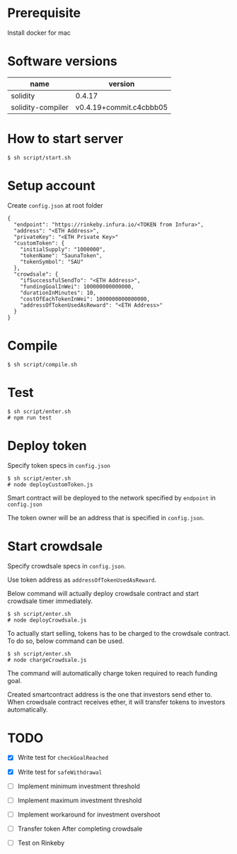 # Prerequisite

Install docker for mac

# Software versions

 name         | version       |
|--------------|---------------|
| solidity     | 0.4.17        |
| solidity-compiler       | v0.4.19+commit.c4cbbb05 |


# How to start server

```
$ sh script/start.sh
```

# Setup account

Create `config.json` at root folder

```
{
  "endpoint": "https://rinkeby.infura.io/<TOKEN from Infura>",
  "address": "<ETH Address>",
  "privateKey": "<ETH Private Key>"
  "customToken": {
    "initialSupply": "1000000",
    "tokenName": "SaunaToken",
    "tokenSymbol": "SAU"
  },
  "crowdsale": {
    "ifSuccessfulSendTo": "<ETH Address>",
    "fundingGoalInWei": 100000000000000,
    "durationInMinutes": 10,
    "costOfEachTokenInWei": 1000000000000000,
    "addressOfTokenUsedAsReward": "<ETH Address>"
  }
}
```

# Compile

```
$ sh script/compile.sh
```

# Test

```
$ sh script/enter.sh
# npm run test
```

# Deploy token

Specify token specs in `config.json`

```
$ sh script/enter.sh
# node deployCustomToken.js
```

Smart contract will be deployed to the network specified by `endpoint` in `config.json`

The token owner will be an address that is specified in `config.json`.


# Start crowdsale

Specify crowdsale specs in `config.json`.

Use token address as `addressOfTokenUsedAsReward`.

Below command will actually deploy crowdsale contract and start crowdsale timer immediately.

```
$ sh script/enter.sh
# node deployCrowdsale.js
```

To actually start selling, tokens has to be charged to the crowdsale contract.
To do so, below command can be used.

```
$ sh script/enter.sh
# node chargeCrowdsale.js
```

The command will automatically charge token required to reach funding goal.

Created smartcontract address is the one that investors send ether to.
When crowdsale contract receives ether, it will transfer tokens to investors automatically.

# TODO

- [x] Write test for `checkGoalReached`
- [x] Write test for `safeWithdrawal`
- [ ] Implement minimum investment threshold 
- [ ] Implement maximum investment threshold 
- [ ] Implement workaround for investment overshoot
- [ ] Transfer token After completing crowdsale
- [ ] Test on Rinkeby


